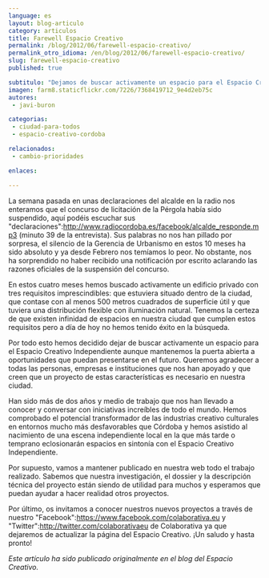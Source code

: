 ```yaml
---
language: es
layout: blog-articulo
category: articulos
title: Farewell Espacio Creativo
permalink: /blog/2012/06/farewell-espacio-creativo/
permalink_otro_idioma: /en/blog/2012/06/farewell-espacio-creativo/
slug: farewell-espacio-creativo
published: true

subtitulo: "Dejamos de buscar activamente un espacio para el Espacio Creativo"
imagen: farm8.staticflickr.com/7226/7368419712_9e4d2eb75c
autores: 
 - javi-buron

categorias:
 - ciudad-para-todos
 - espacio-creativo-cordoba

relacionados:
 - cambio-prioridades

enlaces:

---
```


La semana pasada en unas declaraciones del alcalde en la radio nos enteramos que el concurso de licitación de la Pérgola había sido suspendido, aquí podéis escuchar sus "declaraciones":http://www.radiocordoba.es/facebook/alcalde_responde.mp3 (minuto 39 de la entrevista). Sus palabras no nos han pillado por sorpresa, el silencio de la Gerencia de Urbanismo en estos 10 meses ha sido absoluto y ya desde Febrero nos temíamos lo peor. No obstante, nos ha sorprendido no haber recibido una notificación por escrito aclarando las razones oficiales de la suspensión del concurso.

En estos cuatro meses hemos buscado activamente un edificio privado con tres requisitos imprescindibles: que estuviera situado dentro de la ciudad, que contase con al menos 500 metros cuadrados de superficie útil y que tuviera una distribución flexible con iluminación natural. Tenemos la certeza de que existen infinidad de espacios en nuestra ciudad que cumplen estos requisitos pero a día de hoy no hemos tenido éxito en la búsqueda.

Por todo esto hemos decidido dejar de buscar activamente un espacio para el Espacio Creativo Independiente aunque mantenemos la puerta abierta a oportunidades que puedan presentarse en el futuro. Queremos agradecer a todas las personas, empresas e instituciones que nos han apoyado y que creen que un proyecto de estas características es necesario en nuestra ciudad.

Han sido más de dos años y medio de trabajo que nos han llevado a conocer y conversar con iniciativas increíbles de todo el mundo. Hemos comprobado el potencial transformador de las industrias creativo culturales en entornos mucho más desfavorables que Córdoba y hemos asistido al nacimiento de una escena independiente local en la que más tarde o temprano eclosionarán espacios en sintonía con el Espacio Creativo Independiente.

Por supuesto, vamos a mantener publicado en nuestra web todo el trabajo realizado. Sabemos que nuestra investigación, el dossier y la descripción técnica del proyecto están siendo de utilidad para muchos y esperamos que puedan ayudar a hacer realidad otros proyectos.

Por último, os invitamos a conocer nuestros nuevos proyectos a través de nuestro "Facebook":https://www.facebook.com/colaborativa.eu y "Twitter":http://twitter.com/colaborativaeu de Colaborativa ya que dejaremos de actualizar la página del Espacio Creativo. ¡Un saludo y hasta pronto!

_Este artículo ha sido publicado originalmente en el blog del Espacio Creativo._